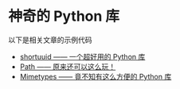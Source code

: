# 神奇的 Python 库

以下是相关文章的示例代码

- [shortuuid —— 一个超好用的 Python 库](./shortuuid_code/main.py)
- [Path —— 原来还可以这么玩！](./path_code/main.py)
- [Mimetypes —— 竟不知有这么方便的 Python 库](./mimetypes_code/main.py)
